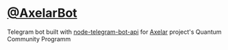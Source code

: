 <h1><a href="https://t.me/AxelarBestBot">@AxelarBot</a></h1>
Telegram bot built with <a href="https://github.com/yagop/node-telegram-bot-api">node-telegram-bot-api</a> for 
<a href="https://axelar.network">Axelar</a> project's Quantum Community Programm

